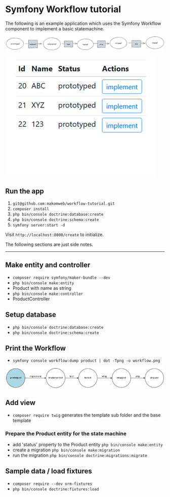 # Symfony Workflow tutorial

The following is an example application which uses the Symfony Workflow component to implement a basic statemachine.

![statemachine](./diagrams/statemachine.png)

![gif](./diagrams/workflow.gif)

## Run the app

1. `git@github.com:makomweb/workflow-tutorial.git`
2. `composer install`
3. `php bin/console doctrine:database:create`
4. `php bin/console doctrine:schema:create`
5. `symfony server:start -d`

Visit `http://localhost:8000/create` to initialize.

The following sections are just side notes.

---

## Make entity and controller

- `composer require symfony/maker-bundle --dev`
- `php bin/console make:entity`
- Product with name as string
- `php bin/console make:controller`
- ProductController

## Setup database

- `php bin/console doctrine:database:create`
- `php bin/console doctrine:schema:create`

## Print the Workflow

- `symfony console workflow:dump product | dot -Tpng -o workflow.png`

![workflow](./workflow.png)

## Add view

- `composer require twig` generates the template sub folder and the base template

### Prepare the Product entity for the state machine

- add 'status' property to the Product entity `php bin/console make:entity`
- create a migration `php bin/console make:migration`
- run the migration `php bin/console doctrine:migrations:migrate`

## Sample data / load fixtures

- `composer require --dev orm-fixtures`
- `php bin/console doctrine:fixtures:load`